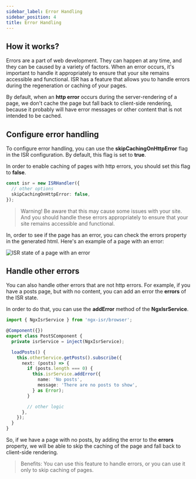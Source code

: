 ```yaml
---
sidebar_label: Error Handling
sidebar_position: 4
title: Error Handling
---
```


## How it works?

Errors are a part of web development. They can happen at any time, and they can be caused by a
variety of factors. When an error occurs, it's important to handle it appropriately to ensure
that your site remains accessible and functional. ISR has a feature that allows you to handle
errors during the regeneration or caching of your pages.

By default, when an **http error** occurs during the server-rendering of a page, we don't
cache the page but fall back to client-side rendering, because it probably will have error
messages or other content that is not intended to be cached.

## Configure error handling

To configure error handling, you can use the **skipCachingOnHttpError** flag in the ISR
configuration. By default, this flag is set to **true**.

In order to enable caching of pages with http errors, you should set this flag to **false**.

```typescript
const isr = new ISRHandler({
  // other options
  skipCachingOnHttpError: false,
});
```

> Warning!
> Be aware that this may cause some issues with your site. And you should handle these
> errors appropriately to ensure that your site remains accessible and functional.

In, order to see if the page has an error, you can check the errors property in the generated
html. Here's an example of a page with an error:

<img src="img/isr/errors-in-html.png" alt="ISR state of a page with an error" />

## Handle other errors

You can also handle other errors that are not http errors. For example, if you have a posts
page, but with no content, you can add an error the **errors** of the ISR state.

In order to do that, you can use the **addError** method of the **NgxIsrService**.

```typescript
import { NgxIsrService } from 'ngx-isr/browser';

@Component({})
export class PostSComponent {
  private isrService = inject(NgxIsrService);

  loadPosts() {
    this.otherService.getPosts().subscribe({
      next: (posts) => {
        if (posts.length === 0) {
          this.isrService.addError({
            name: 'No posts',
            message: 'There are no posts to show',
          } as Error);
        }

        // other logic
      },
    });
  }
}
```

So, if we have a page with no posts, by adding the error to the **errors** property, we
will be able to skip the caching of the page and fall back to client-side rendering.

> Benefits:
> You can use this feature to handle errors, or you can use it only to skip caching of
> pages.
